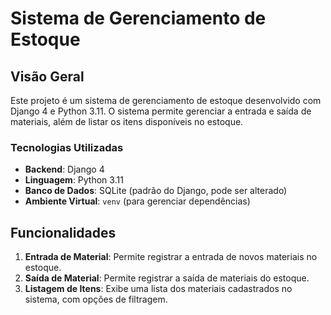 # Sistema de Gerenciamento de Estoque

## Visão Geral
Este projeto é um sistema de gerenciamento de estoque desenvolvido com Django 4 e Python 3.11. O sistema permite gerenciar a entrada e saída de materiais, além de listar os itens disponíveis no estoque.

### Tecnologias Utilizadas
- **Backend**: Django 4
- **Linguagem**: Python 3.11
- **Banco de Dados**: SQLite (padrão do Django, pode ser alterado)
- **Ambiente Virtual**: `venv` (para gerenciar dependências)

## Funcionalidades
1. **Entrada de Material**: Permite registrar a entrada de novos materiais no estoque.
2. **Saída de Material**: Permite registrar a saída de materiais do estoque.
3. **Listagem de Itens**: Exibe uma lista dos materiais cadastrados no sistema, com opções de filtragem.
